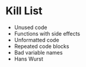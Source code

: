 Kill List
=========
* Unused code
* Functions with side effects
* Unformatted code
* Repeated code blocks
* Bad variable names
* Hans Wurst
